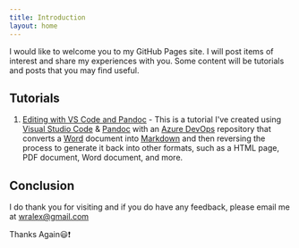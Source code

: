 ```yaml
---
title: Introduction
layout: home
---
```

I would like to welcome you to my GitHub Pages site. I will post items of
interest and share my experiences with you. Some content will be
tutorials and posts that you may find useful.

## Tutorials

1. [Editing with VS Code and Pandoc] - This is a tutorial I've created
   using [Visual Studio Code] & [Pandoc] with an [Azure DevOps] repository that
   converts a [Word] document into [Markdown] and then reversing the process
   to generate it back into other formats, such as a HTML page, PDF document,
   Word document, and more.

## Conclusion

I do thank you for visiting and if you do have any feedback, please email me at
<wralex@gmail.com>

Thanks Again😃❗

[Editing with VS Code and Pandoc]: /instructions/Editing-With-Pandoc
[Visual Studio Code]: https://code.visualstudio.com/
[Pandoc]: https://pandoc.org/
[Azure DevOps]: https://dev.azure.com
[Word]: https://word.office.com
[Markdown]: https://www.markdownguide.org/

